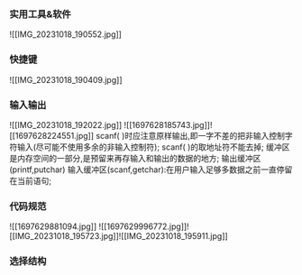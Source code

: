 ### 实用工具&软件
![[IMG_20231018_190552.jpg]]
### 快捷键
![[IMG_20231018_190409.jpg]]
### 输入输出
![[IMG_20231018_192022.jpg]]
![[1697628185743.jpg]]![[1697628224551.jpg]]
scanf( )时应注意原样输出,即一字不差的把非输入控制字符输入(尽可能不使用多余的非输入控制符);
scanf( )的取地址符不能去掉;
缓冲区是内存空间的一部分,是预留来再存输入和输出的数据的地方;
输出缓冲区(printf,putchar)
输入缓冲区(scanf,getchar):在用户输入足够多数据之前一直停留在当前语句;
### 代码规范
![[1697629881094.jpg]]
![[1697629996772.jpg]]![[IMG_20231018_195723.jpg]]![[IMG_20231018_195911.jpg]]
### 选择结构
